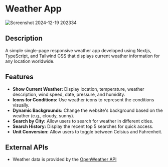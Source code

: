 # Weather App

![Screenshot 2024-12-19 202334](https://github.com/user-attachments/assets/dd807c45-0597-40f0-a3f6-d0fbadc4169e)

## Description
A simple single-page responsive weather app developed using Nextjs, TypeScript, and Tailwind CSS that displays current weather information for any location worldwide.

## Features
- **Show Current Weather:** Display location, temperature, weather description, wind speed, date, pressure, and humidity.
- **Icons for Conditions:** Use weather icons to represent the conditions visually.
- **Dynamic Backgrounds:** Change the website's background based on the weather (e.g., cloudy, sunny).
- **Search by City:** Allow users to search for weather in different cities.
- **Search History:** Display the recent top 5 searches for quick access.
- **Unit Conversion:** Allow users to toggle between Celsius and Fahrenheit.

## External APIs
- Weather data is provided by the [OpenWeather API](https://openweathermap.org/api)

